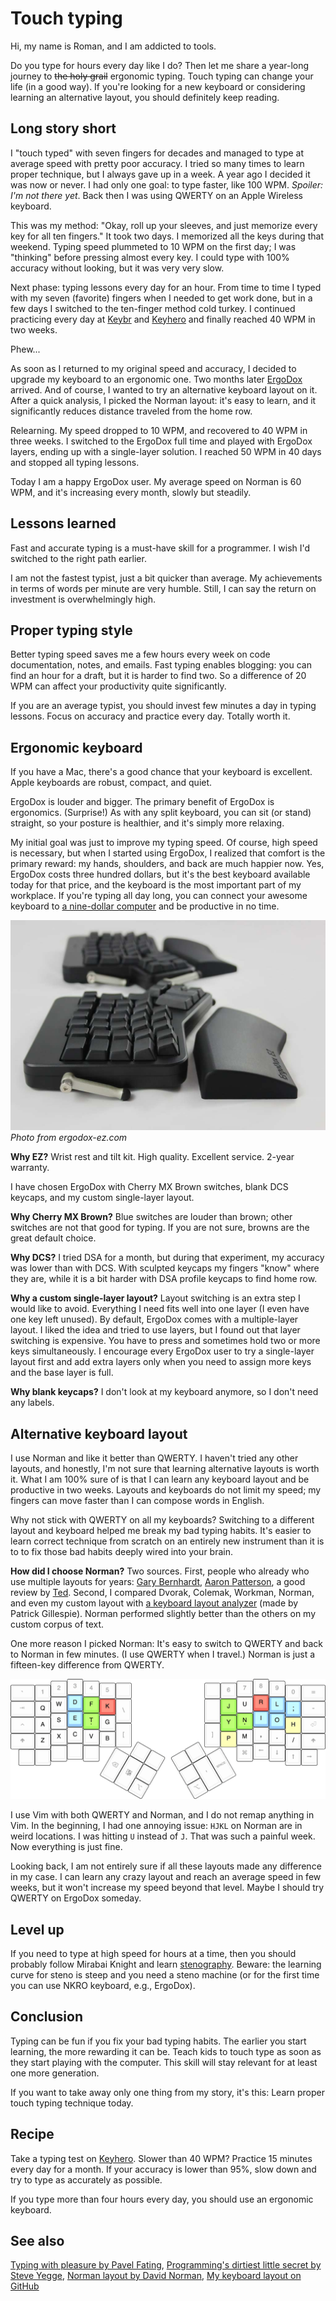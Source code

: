 # Touch typing

Hi, my name is Roman, and I am addicted to tools.

Do you type for hours every day like I do? Then let me share a year-long
journey to ~~the holy grail~~ ergonomic typing. Touch typing can change
your life (in a good way). If you're looking for a new keyboard or
considering learning an alternative layout, you should definitely keep
reading.

## Long story short

I "touch typed" with seven fingers for decades and managed to type at
average speed with pretty poor accuracy. I tried so many times to learn
proper technique, but I always gave up in a week. A year ago I decided it
was now or never. I had only one goal: to type faster, like 100 WPM.
_Spoiler: I'm not there yet_. Back then I was using QWERTY on an Apple
Wireless keyboard.

This was my method: "Okay, roll up your sleeves, and just memorize every
key for all ten fingers." It took two days. I memorized all the keys
during that weekend. Typing speed plummeted to 10 WPM on the first day; I
was "thinking" before pressing almost every key. I could type with 100%
accuracy without looking, but it was very very slow.

Next phase: typing lessons every day for an hour. From time to time I
typed with my seven (favorite) fingers when I needed to get work done, but
in a few days I switched to the ten-finger method cold turkey. I continued
practicing every day at [Keybr][keybr] and [Keyhero][keyhero] and finally reached
40 WPM in two weeks.

Phew...

As soon as I returned to my original speed and accuracy, I decided to
upgrade my keyboard to an ergonomic one. Two months later [ErgoDox][ez]
arrived. And of course, I wanted to try an alternative keyboard layout on
it. After a quick analysis, I picked the Norman layout: it's easy to
learn, and it significantly reduces distance traveled from the home row.

Relearning. My speed dropped to 10 WPM, and recovered to 40 WPM in three
weeks. I switched to the ErgoDox full time and played with ErgoDox layers,
ending up with a single-layer solution. I reached 50 WPM in 40 days and
stopped all typing lessons.

Today I am a happy ErgoDox user. My average speed on Norman is 60 WPM, and
it's increasing every month, slowly but steadily.

[ez]: https://ergodox-ez.com/
[keybr]: http://www.keybr.com/
[keyhero]: https://www.keyhero.com/free-typing-test/

## Lessons learned

Fast and accurate typing is a must-have skill for a programmer. I wish I'd
switched to the right path earlier.

I am not the fastest typist, just a bit quicker than average. My
achievements in terms of words per minute are very humble. Still, I can
say the return on investment is overwhelmingly high.

## Proper typing style

Better typing speed saves me a few hours every week on code documentation,
notes, and emails. Fast typing enables blogging: you can find an hour for
a draft, but it is harder to find two. So a difference of 20 WPM can
affect your productivity quite significantly.

If you are an average typist, you should invest few minutes a day in
typing lessons. Focus on accuracy and practice every day. Totally worth
it.

## Ergonomic keyboard

If you have a Mac, there's a good chance that your keyboard is excellent.
Apple keyboards are robust, compact, and quiet.

ErgoDox is louder and bigger. The primary benefit of ErgoDox is
ergonomics. (Surprise!) As with any split keyboard, you can sit (or stand)
straight, so your posture is healthier, and it's simply more relaxing.

My initial goal was just to improve my typing speed. Of course, high speed
is necessary, but when I started using ErgoDox, I realized that comfort is
the primary reward: my hands, shoulders, and back are much happier now.
Yes, ErgoDox costs three hundred dollars, but it's the best keyboard
available today for that price, and the keyboard is the most important
part of my workplace. If you're typing all day long, you can connect your
awesome keyboard to [a nine-dollar computer][chip] and be productive in no
time.

[chip]: https://getchip.com/

![ErgoDox](/typing-ergodox.jpg) _Photo from ergodox-ez.com_

**Why EZ?** Wrist rest and tilt kit. High quality. Excellent service.
2-year warranty.

I have chosen ErgoDox with Cherry MX Brown switches, blank DCS keycaps, and
my custom single-layer layout.

**Why Cherry MX Brown?** Blue switches are louder than brown; other
switches are not that good for typing. If you are not sure, browns are the
great default choice.

**Why DCS?** I tried DSA for a month, but during that experiment, my
accuracy was lower than with DCS. With sculpted keycaps my fingers "know"
where they are, while it is a bit harder with DSA profile keycaps to find
home row.

**Why a custom single-layer layout?** Layout switching is an extra step I
would like to avoid. Everything I need fits well into one layer (I even
have one key left unused). By default, ErgoDox comes with a multiple-layer
layout. I liked the idea and tried to use layers, but I found out that
layer switching is expensive. You have to press and sometimes hold two or
more keys simultaneously. I encourage every ErgoDox user to try a
single-layer layout first and add extra layers only when you need to
assign more keys and the base layer is full.

**Why blank keycaps?** I don't look at my keyboard anymore, so I don't
need any labels.

## Alternative keyboard layout

I use Norman and like it better than QWERTY. I haven't tried any other
layouts, and honestly, I'm not sure that learning alternative layouts is
worth it. What I am 100% sure of is that I can learn any keyboard layout
and be productive in two weeks. Layouts and keyboards do not limit my
speed; my fingers can move faster than I can compose words in English.

Why not stick with QWERTY on all my keyboards? Switching to a different
layout and keyboard helped me break my bad typing habits. It's easier to
learn correct technique from scratch on an entirely new instrument than it
is to to fix those bad habits deeply wired into your brain.

**How did I choose Norman?** Two sources. First, people who already who
use multiple layouts for years: [Gary Bernhardt][gary], [Aaron
Patterson][aaron], a good review by [Ted][ted]. Second, I compared Dvorak,
Colemak, Workman, Norman, and even my custom layout with [a keyboard
layout analyzer][kla] (made by Patrick Gillespie). Norman performed
slightly better than the others on my custom corpus of text.

One more reason I picked Norman: It's easy to switch to QWERTY and back to
Norman in few minutes. (I use QWERTY when I travel.) Norman is just a
fifteen-key difference from QWERTY.

[aaron]: https://twitter.com/search?q=from%3Atenderlove%20norman
[gary]: https://twitter.com/search?q=from%3Agarybernhardt%20norman
[kla]: http://patorjk.com/keyboard-layout-analyzer/#/main
[ted]: http://www.tedmor.in/blog/posts/ive-been-typing-for-little-while

![Norman layout on ErgoDox](/typing-norman.gif)

I use Vim with both QWERTY and Norman, and I do not remap anything in Vim.
In the beginning, I had one annoying issue: `HJKL` on Norman are in weird
locations. I was hitting `U` instead of `J`. That was such a painful week.
Now everything is just fine.

Looking back, I am not entirely sure if all these layouts made any
difference in my case. I can learn any crazy layout and reach an average
speed in few weeks, but it won't increase my speed beyond that level.
Maybe I should try QWERTY on ErgoDox someday.

## Level up

If you need to type at high speed for hours at a time, then you should
probably follow Mirabai Knight and learn [stenography][steno]. Beware: the
learning curve for steno is steep and you need a steno machine (or for the
first time you can use NKRO keyboard, e.g., ErgoDox).

[steno]: http://www.openstenoproject.org

## Conclusion

Typing can be fun if you fix your bad typing habits. The earlier you start
learning, the more rewarding it can be. Teach kids to touch type as soon
as they start playing with the computer. This skill will stay relevant for
at least one more generation.

If you want to take away only one thing from my story, it's this: Learn
proper touch typing technique today.

## Recipe

Take a typing test on [Keyhero][keyhero]. Slower than 40 WPM? Practice 15
minutes every day for a month. If your accuracy is lower than 95%, slow
down and try to type as accurately as possible.

If you type more than four hours every day, you should use an ergonomic
keyboard.

## See also

[Typing with pleasure by Pavel Fating](https://pavelfatin.com/typing-with-pleasure/#input-latency),
[Programming's dirtiest little secret by Steve Yegge](http://steve-yegge.blogspot.sg/2008/09/programmings-dirtiest-little-secret.html),
[Norman layout by David Norman](http://normanlayout.info/),
[My keyboard layout on GitHub](https://github.com/qmk/qmk_firmware/tree/master/layouts/community/ergodox/romanzolotarev-norman-osx)
